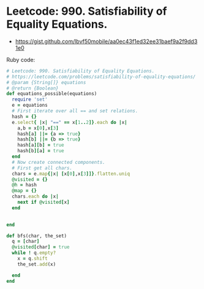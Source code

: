 # Leetcode: 990. Satisfiability of Equality Equations.

- https://gist.github.com/lbvf50mobile/aa0ec43f1ed32ee31baef9a2f9dd31e0


Ruby code:
```Ruby
# Leetcode: 990. Satisfiability of Equality Equations.
# https://leetcode.com/problems/satisfiability-of-equality-equations/
# @param {String[]} equations
# @return {Boolean}
def equations_possible(equations)
  require 'set'
  e = equations
  # First iterate over all == and set relations.
  hash = {}
  e.select{ |x| "==" == x[1..2]}.each do |x|
    a,b = x[0],x[3]
    hash[a] ||= {a => true}
    hash[b] ||= {b => true}
    hash[a][b] = true
    hash[b][a] = true
  end
  # Now create connected components.
  # First get all chars.
  chars = e.map{|x| [x[0],x[3]]}.flatten.uniq
  @visited = {}
  @h = hash
  @map = {}
  chars.each do |x|
    next if @visited[x]
  end

    
end

def bfs(char, the_set)
  q = [char]
  @visited[char] = true
  while ! q.empty?
    x = q.shift
    the_set.add(x)

  end
end
```
